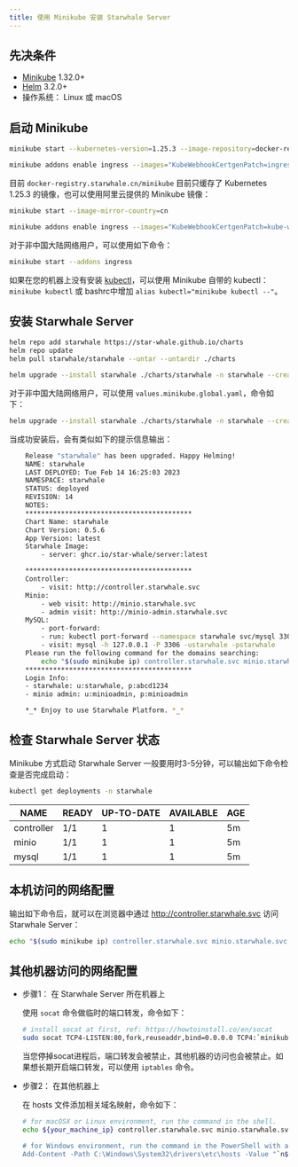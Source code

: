 ```yaml
---
title: 使用 Minikube 安装 Starwhale Server
---
```


## 先决条件

* [Minikube](https://minikube.sigs.k8s.io/docs/start/) 1.32.0+
* [Helm](https://helm.sh/docs/intro/install/) 3.2.0+
* 操作系统： Linux 或 macOS

## 启动 Minikube

```bash
minikube start --kubernetes-version=1.25.3 --image-repository=docker-registry.starwhale.cn/minikube --base-image=docker-registry.starwhale.cn/minikube/k8s-minikube/kicbase:v0.0.42

minikube addons enable ingress --images="KubeWebhookCertgenPatch=ingress-nginx/kube-webhook-certgen:v20231011-8b53cabe0,KubeWebhookCertgenCreate=ingress-nginx/kube-webhook-certgen:v20231011-8b53cabe0,IngressController=ingress-nginx/controller:v1.9.4"
```

目前 `docker-registry.starwhale.cn/minikube` 目前只缓存了 Kubernetes 1.25.3 的镜像，也可以使用阿里云提供的 Minikube 镜像：

```bash
minikube start --image-mirror-country=cn

minikube addons enable ingress --images="KubeWebhookCertgenPatch=kube-webhook-certgen:v20231011-8b53cabe0,KubeWebhookCertgenCreate=kube-webhook-certgen:v20231011-8b53cabe0,IngressController=nginx-ingress-controller:v1.9.4" --registries="KubeWebhookCertgenPatch=registry.cn-hangzhou.aliyuncs.com/google_containers,KubeWebhookCertgenCreate=registry.cn-hangzhou.aliyuncs.com/google_containers,IngressController=registry.cn-hangzhou.aliyuncs.com/google_containers"
```

对于非中国大陆网络用户，可以使用如下命令：

```bash
minikube start --addons ingress
```

如果在您的机器上没有安装 [kubectl](https://kubernetes.io/zh-cn/docs/reference/kubectl/)，可以使用 Minikube 自带的 kubectl： `minikube kubectl` 或 bashrc中增加 `alias kubectl="minikube kubectl --"`。

## 安装 Starwhale Server

```bash
helm repo add starwhale https://star-whale.github.io/charts
helm repo update
helm pull starwhale/starwhale --untar --untardir ./charts

helm upgrade --install starwhale ./charts/starwhale -n starwhale --create-namespace -f ./charts/starwhale/values.minikube.cn.yaml
```

对于非中国大陆网络用户，可以使用 `values.minikube.global.yaml`，命令如下：

```bash
helm upgrade --install starwhale ./charts/starwhale -n starwhale --create-namespace -f ./charts/starwhale/values.minikube.global.yaml
```

当成功安装后，会有类似如下的提示信息输出：

```bash
    Release "starwhale" has been upgraded. Happy Helming!
    NAME: starwhale
    LAST DEPLOYED: Tue Feb 14 16:25:03 2023
    NAMESPACE: starwhale
    STATUS: deployed
    REVISION: 14
    NOTES:
    ******************************************
    Chart Name: starwhale
    Chart Version: 0.5.6
    App Version: latest
    Starwhale Image:
        - server: ghcr.io/star-whale/server:latest

    ******************************************
    Controller:
        - visit: http://controller.starwhale.svc
    Minio:
        - web visit: http://minio.starwhale.svc
        - admin visit: http://minio-admin.starwhale.svc
    MySQL:
        - port-forward:
        - run: kubectl port-forward --namespace starwhale svc/mysql 3306:3306
        - visit: mysql -h 127.0.0.1 -P 3306 -ustarwhale -pstarwhale
    Please run the following command for the domains searching:
        echo "$(sudo minikube ip) controller.starwhale.svc minio.starwhale.svc  minio-admin.starwhale.svc " | sudo tee -a /etc/hosts
    ******************************************
    Login Info:
    - starwhale: u:starwhale, p:abcd1234
    - minio admin: u:minioadmin, p:minioadmin

    *_* Enjoy to use Starwhale Platform. *_*
```

## 检查 Starwhale Server 状态

Minikube 方式启动 Starwhale Server 一般要用时3-5分钟，可以输出如下命令检查是否完成启动：

```bash
kubectl get deployments -n starwhale
```

| NAME       | READY | UP-TO-DATE | AVAILABLE | AGE |
| ---------- | ----- | ---------- | --------- | --- |
| controller | 1/1   | 1          | 1         | 5m  |
| minio      | 1/1   | 1          | 1         | 5m  |
| mysql      | 1/1   | 1          | 1         | 5m  |

## 本机访问的网络配置

输出如下命令后，就可以在浏览器中通过 <http://controller.starwhale.svc> 访问 Starwhale Server：

```bash
echo "$(sudo minikube ip) controller.starwhale.svc minio.starwhale.svc  minio-admin.starwhale.svc " | sudo tee -a /etc/hosts
```

## 其他机器访问的网络配置

* 步骤1： 在 Starwhale Server 所在机器上

  使用 `socat` 命令做临时的端口转发，命令如下：

  ```bash
  # install socat at first, ref: https://howtoinstall.co/en/socat
  sudo socat TCP4-LISTEN:80,fork,reuseaddr,bind=0.0.0.0 TCP4:`minikube ip`:80
  ```

  当您停掉socat进程后，端口转发会被禁止，其他机器的访问也会被禁止。如果想长期开启端口转发，可以使用 `iptables` 命令。

* 步骤2： 在其他机器上

  在 hosts 文件添加相关域名映射，命令如下：

  ```bash
  # for macOSX or Linux environment, run the command in the shell.
  echo ${your_machine_ip} controller.starwhale.svc minio.starwhale.svc  minio-admin.starwhale.svc " | sudo tee -a /etc/hosts

  # for Windows environment, run the command in the PowerShell with administrator permission.
  Add-Content -Path C:\Windows\System32\drivers\etc\hosts -Value "`n${your_machine_ip} controller.starwhale.svc minio.starwhale.svc  minio-admin.starwhale.svc"
  ```
